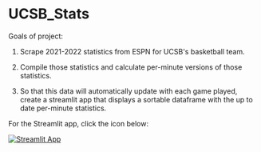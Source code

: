 # UCSB_Stats
Goals of project:

1. Scrape 2021-2022 statistics from ESPN for UCSB's basketball team.  

2. Compile those statistics and calculate per-minute versions of those statistics.  

3. So that this data will automatically update with each game played, create a streamlit app that displays a sortable dataframe with the up to date per-minute statistics.  

For the Streamlit app, click the icon below:

[![Streamlit App](https://static.streamlit.io/badges/streamlit_badge_black_white.svg)](https://share.streamlit.io/aothree/ucsb_stats/main/ucsb_statistics.py)
